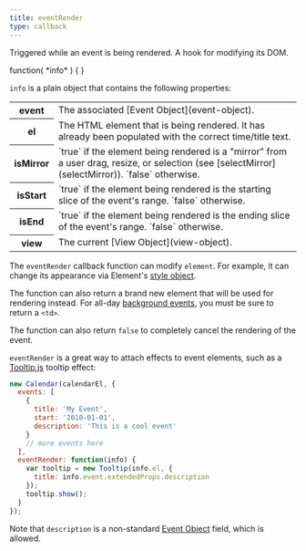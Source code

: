 ```yaml
---
title: eventRender
type: callback
---
```


Triggered while an event is being rendered. A hook for modifying its DOM.

<div class='spec' markdown='1'>
function( *info* ) { }
</div>

`info` is a plain object that contains the following properties:

<table>

<tr>
<th>event</th>
<td markdown='1'>
The associated [Event Object](event-object).
</td>
</tr>

<tr>
<th>el</th>
<td markdown='1'>
The HTML element that is being rendered. It has already been populated with the correct time/title text.
</td>
</tr>

<tr>
<th>isMirror</th>
<td markdown='1'>
`true` if the element being rendered is a "mirror" from a user drag, resize, or selection (see [selectMirror](selectMirror)). `false` otherwise.
</td>
</tr>

<tr>
<th>isStart</th>
<td markdown='1'>
`true` if the element being rendered is the starting slice of the event's range. `false` otherwise.
</td>
</tr>

<tr>
<th>isEnd</th>
<td markdown='1'>
`true` if the element being rendered is the ending slice of the event's range. `false` otherwise.
</td>
</tr>

<tr>
<th>view</th>
<td markdown='1'>
The current [View Object](view-object).
</td>
</tr>

</table>

The `eventRender` callback function can modify `element`. For example, it can change its appearance via Element's [style object](https://developer.mozilla.org/en-US/docs/Web/API/HTMLElement/style).

The function can also return a brand new element that will be used for rendering instead. For all-day [background events](background-events), you must be sure to return a `<td>`.

The function can also return `false` to completely cancel the rendering of the event.

`eventRender` is a great way to attach effects to event elements, such as a [Tooltip.js](https://popper.js.org/tooltip-examples.html) tooltip effect:

```js
new Calendar(calendarEl, {
  events: [
    {
      title: 'My Event',
      start: '2010-01-01',
      description: 'This is a cool event'
    }
    // more events here
  ],
  eventRender: function(info) {
    var tooltip = new Tooltip(info.el, {
      title: info.event.extendedProps.description
    });
    tooltip.show();
  }
});
```

Note that `description` is a non-standard [Event Object](event-object) field, which is allowed.
